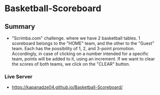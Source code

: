 # Basketball-Scoreboard

## Summary

- "Scrimba.com" challenge. where we have 2 basketball tables. 1 scoreboard belongs to the "HOME" team, and the other to the "Guest" team. Each has the possibility of 1, 2, and 3-point promotion. Accordingly, in case of clicking on a number intended for a specific team, points will be added to it, using an increment. If we want to clear the scores of both teams, we click on the "CLEAR" button.

### Live Server

- https://kapanadze04.github.io/Basketball-Scoreboard/